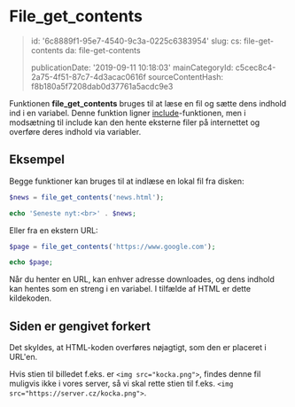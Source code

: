 File_get_contents
=================

> id: '6c8889f1-95e7-4540-9c3a-0225c6383954'
> slug:
> 	cs: file-get-contents
> 	da: file-get-contents
> 
> publicationDate: '2019-09-11 10:18:03'
> mainCategoryId: c5cec8c4-2a75-4f51-87c7-4d3acac0616f
> sourceContentHash: f8b180a5f7208dab0d37761a5acdc9e3

Funktionen **file_get_contents** bruges til at læse en fil og sætte dens indhold ind i en variabel. Denne funktion ligner <a href="/include">include</a>-funktionen, men i modsætning til include kan den hente eksterne filer på internettet og overføre deres indhold via variabler.

Eksempel
------

Begge funktioner kan bruges til at indlæse en lokal fil fra disken:

```php
$news = file_get_contents('news.html');

echo 'Seneste nyt:<br>' . $news;
```

Eller fra en ekstern URL:

```php
$page = file_get_contents('https://www.google.com');

echo $page;
```

Når du henter en URL, kan enhver adresse downloades, og dens indhold kan hentes som en streng i en variabel. I tilfælde af HTML er dette kildekoden.

Siden er gengivet forkert
----------------------------

Det skyldes, at HTML-koden overføres nøjagtigt, som den er placeret i URL'en.

Hvis stien til billedet f.eks. er `<img src="kocka.png">`, findes denne fil muligvis ikke i vores server, så vi skal rette stien til f.eks. `<img src="https://server.cz/kocka.png">`.

